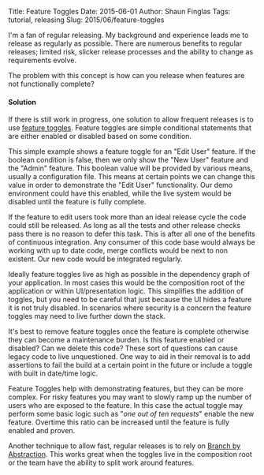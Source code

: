 Title: Feature Toggles
Date: 2015-06-01
Author: Shaun Finglas
Tags: tutorial, releasing
Slug: 2015/06/feature-toggles

I'm a fan of regular releasing. My background and experience leads me to
release as regularly as possible. There are numerous benefits to regular
releases; limited risk, slicker release processes and the ability to
change as requirements evolve.

The problem with this concept is how can you release when features are
not functionally complete?

#### Solution

If there is still work in progress, one solution to allow frequent
releases is to use [feature
toggles](http://martinfowler.com/bliki/FeatureToggle.html). Feature
toggles are simple conditional statements that are either enabled or
disabled based on some condition.

<script src="https://gist.github.com/Finglas/89438d0ec51aff4149d0.js"></script>
This simple example shows a feature toggle for an "Edit User" feature.
If the boolean condition is false, then we only show the "New User"
feature and the "Admin" feature. This boolean value will be provided by
various means, usually a configuration file. This means at certain
points we can change this value in order to demonstrate the "Edit User"
functionality. Our demo environment could have this enabled, while the
live system would be disabled until the feature is fully complete.

If the feature to edit users took more than an ideal release cycle the
code could still be released. As long as all the tests and other release
checks pass there is no reason to defer this task. This is after all one
of the benefits of continuous integration. Any consumer of this code
base would always be working with up to date code, merge conflicts would
be next to non existent. Our new code would be integrated regularly.

Ideally feature toggles live as high as possible in the dependency graph
of your application. In most cases this would be the composition root of
the application or within UI/presentation logic. This simplifies the
addition of toggles, but you need to be careful that just because the UI
hides a feature it is not truly disabled. In scenarios where security is
a concern the feature toggles may need to live further down the stack.

It's best to remove feature toggles once the feature is complete
otherwise they can become a maintenance burden. Is this feature enabled
or disabled? Can we delete this code? These sort of questions can cause
legacy code to live unquestioned. One way to aid in their removal is to
add assertions to fail the build at a certain point in the future or
include a toggle with built in date/time logic.

Feature Toggles help with demonstrating features, but they can be more
complex. For risky features you may want to slowly ramp up the number of
users who are exposed to the feature. In this case the actual toggle may
perform some basic logic such as "*one out of ten requests*" enable the
new feature. Overtime this ratio can be increased until the feature is
fully enabled and proven.

Another technique to allow fast, regular releases is to rely on [Branch
by
Abstraction](https://blog.shaunfinglas.co.uk/2015/06/branch-by-abstraction.html).
This works great when the toggles live in the composition root or the
team have the ability to split work around features.